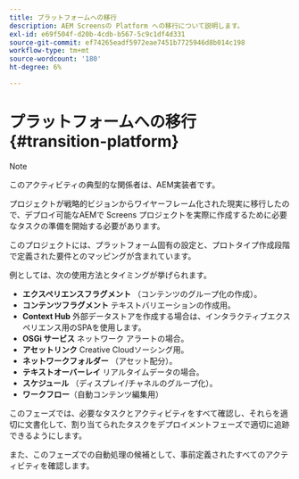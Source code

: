 ```yaml
---
title: プラットフォームへの移行
description: AEM Screensの Platform への移行について説明します。
exl-id: e69f504f-d20b-4cdb-b567-5c9c1df4d331
source-git-commit: ef74265eadf5972eae7451b7725946d8b014c198
workflow-type: tm+mt
source-wordcount: '180'
ht-degree: 6%

---
```


# プラットフォームへの移行 {#transition-platform}

>[!NOTE]
>
>このアクティビティの典型的な関係者は、AEM実装者です。

プロジェクトが戦略的ビジョンからワイヤーフレーム化された現実に移行したので、デプロイ可能なAEMで Screens プロジェクトを実際に作成するために必要なタスクの準備を開始する必要があります。

このプロジェクトには、プラットフォーム固有の設定と、プロトタイプ作成段階で定義された要件とのマッピングが含まれています。

例としては、次の使用方法とタイミングが挙げられます。

* **エクスペリエンスフラグメント** （コンテンツのグループ化の作成）。
* **コンテンツフラグメント** テキストバリエーションの作成用。
* **Context Hub** 外部データストアを作成する場合は、インタラクティブエクスペリエンス用のSPAを使用します。
* **OSGi サービス** ネットワーク アラートの場合。
* **アセットリンク** Creative Cloudソーシング用。
* **ネットワークフォルダー** （アセット配分）。
* **テキストオーバーレイ** リアルタイムデータの場合。
* **スケジュール** （ディスプレイ/チャネルのグループ化）。
* **ワークフロー**（自動コンテンツ編集用）

このフェーズでは、必要なタスクとアクティビティをすべて確認し、それらを適切に文書化して、割り当てられたタスクをデプロイメントフェーズで適切に追跡できるようにします。

また、このフェーズでの自動処理の候補として、事前定義されたすべてのアクティビティを確認します。
